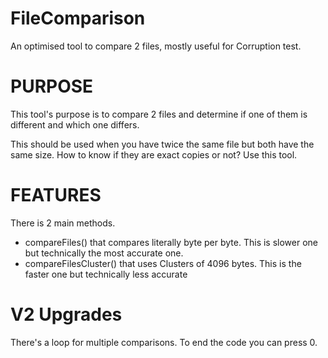 # FileComparison
An optimised tool to compare 2 files, mostly useful for Corruption test.

# PURPOSE

This tool's purpose is to compare 2 files and determine if one of them is different and which one differs.

This should be used when you have twice the same file but both have the same size. How to know if they are exact copies or not? Use this tool.

# FEATURES
There is 2 main methods.
- compareFiles() that compares literally byte per byte. This is slower one but technically the most accurate one.
- compareFilesCluster() that uses Clusters of 4096 bytes. This is the faster one but technically less accurate

# V2 Upgrades

There's a loop for multiple comparisons. To end the code you can press 0.
